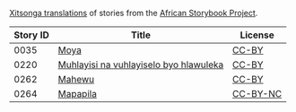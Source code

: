 [Xitsonga translations](http://my.africanstorybook.org/language/xitsonga) of stories from the [African Storybook Project](http://my.africanstorybook.org).

Story ID | Title | License
-------- | ----- | -------
0035 | [Moya](http://africanstorybook.org/stories/moya-0) | [CC-BY](https://creativecommons.org/licenses/by/4.0/)
0220 | [Muhlayisi na vuhlayiselo byo hlawuleka](http://africanstorybook.org/stories/muhlayisi-na-vuhlayiselo-byo-hlawuleka) | [CC-BY](https://creativecommons.org/licenses/by/4.0/)
0262 | [Mahewu](http://africanstorybook.org/stories/mahewu) | [CC-BY](https://creativecommons.org/licenses/by/4.0/)
0264 | [Mapapila](http://africanstorybook.org/stories/mapapila) | [CC-BY-NC](https://creativecommons.org/licenses/by-nc/3.0/)
